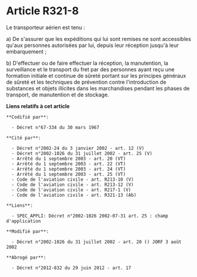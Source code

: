 # Article R321-8

Le transporteur aérien est tenu :

a) De s'assurer que les expéditions qui lui sont remises ne sont accessibles qu'aux personnes autorisées par lui, depuis leur
réception jusqu'à leur embarquement ;

b) D'effectuer ou de faire effectuer la réception, la manutention, la surveillance et le transport du fret par des personnes
ayant reçu une formation initiale et continue de sûreté portant sur les principes généraux de sûreté et les techniques de
prévention contre l'introduction de substances et objets illicites dans les marchandises pendant les phases de transport, de
manutention et de stockage.

**Liens relatifs à cet article**

	**Codifié par**:

	  - Décret n°67-334 du 30 mars 1967

	**Cité par**:

	  - Décret n°2002-24 du 3 janvier 2002 - art. 12 (V)
	  - Décret n°2002-1026 du 31 juillet 2002 - art. 25 (V)
	  - Arrêté du 1 septembre 2003 - art. 20 (VT)
	  - Arrêté du 1 septembre 2003 - art. 22 (VT)
	  - Arrêté du 1 septembre 2003 - art. 24 (VT)
	  - Arrêté du 1 septembre 2003 - art. 25 (VT)
	  - Code de l'aviation civile - art. R213-10 (V)
	  - Code de l'aviation civile - art. R213-12 (V)
	  - Code de l'aviation civile - art. R217-1 (V)
	  - Code de l'aviation civile - art. R321-13 (Ab)

	**Liens**:

	  - SPEC_APPLI: Décret n°2002-1026 2002-07-31 art. 25 : champ d'application

	**Modifié par**:

	  - Décret n°2002-1026 du 31 juillet 2002 - art. 20 () JORF 3 août 2002

	**Abrogé par**:

	  - Décret n°2012-832 du 29 juin 2012 - art. 17
